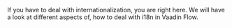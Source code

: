 If you have to deal with internationalization, you are right here.
We will have a look at different aspects of, how to deal with i18n
in Vaadin Flow.

  